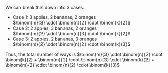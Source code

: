 We can break this down into 3 cases.

<ul>
    <li> Case 1: 3 apples, 2 bananas, 2 oranges <br/>
    $\binom{m}{3} \cdot \binom{n}{2} \cdot \binom{k}{2}$
    <li> Case 2: 2 apples, 3 bananas, 2 oranges <br/>
    $\binom{m}{2} \cdot \binom{n}{3} \cdot \binom{k}{2}$
    <li> Case 3: 2 apples, 2 bananas, 3 oranges <br/>
    $\binom{m}{2} \cdot \binom{n}{2} \cdot \binom{k}{3}$
</ul>
Thus, the total number of ways is $\binom{m}{3} \cdot \binom{n}{2} \cdot \binom{k}{2} + \binom{m}{2} \cdot \binom{n}{3} \cdot \binom{k}{2} + \binom{m}{2} \cdot \binom{n}{2} \cdot \binom{k}{3}$
